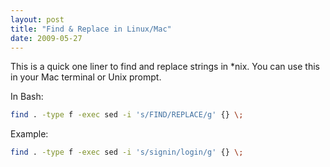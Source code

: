 ```yaml
---
layout: post
title: "Find & Replace in Linux/Mac"
date: 2009-05-27
---
```


This is a quick one liner to find and replace strings in *nix. You can use this in your Mac terminal or Unix prompt.

In Bash:

```bash
find . -type f -exec sed -i 's/FIND/REPLACE/g' {} \;
```

Example:

```bash
find . -type f -exec sed -i 's/signin/login/g' {} \;
```
